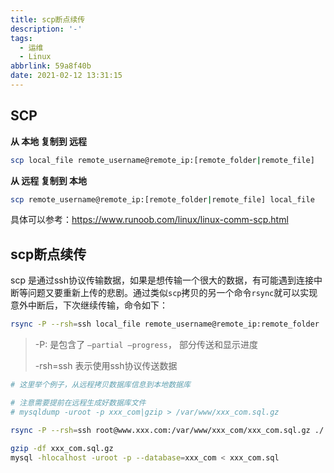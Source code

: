```yaml
---
title: scp断点续传
description: '-'
tags:
  - 运维
  - Linux
abbrlink: 59a8f40b
date: 2021-02-12 13:31:15
---
```




## SCP

**从 本地 复制到 远程**

```bash
scp local_file remote_username@remote_ip:[remote_folder|remote_file]
```

**从 远程 复制到 本地**

```bash
scp remote_username@remote_ip:[remote_folder|remote_file] local_file 
```



具体可以参考：https://www.runoob.com/linux/linux-comm-scp.html



## scp断点续传

scp 是通过ssh协议传输数据，如果是想传输一个很大的数据，有可能遇到连接中断等问题又要重新上传的悲剧。通过类似`scp`拷贝的另一个命令`rsync`就可以实现意外中断后，下次继续传输，命令如下：

```bash
rsync -P --rsh=ssh local_file remote_username@remote_ip:remote_folder
```

> -P: 是包含了 `–partial –progress`， 部分传送和显示进度
>
> -rsh=ssh 表示使用ssh协议传送数据



```bash
# 这里举个例子，从远程拷贝数据库信息到本地数据库

# 注意需要提前在远程生成好数据库文件
# mysqldump -uroot -p xxx_com|gzip > /var/www/xxx_com.sql.gz

rsync -P --rsh=ssh root@www.xxx.com:/var/www/xxx_com/xxx_com.sql.gz ./

gzip -df xxx_com.sql.gz
mysql -hlocalhost -uroot -p --database=xxx_com < xxx_com.sql
```

